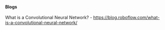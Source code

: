 #### Blogs 

What is a Convolutional Neural Network? - https://blog.roboflow.com/what-is-a-convolutional-neural-network/


